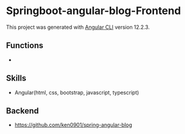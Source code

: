 # Springboot-angular-blog-Frontend

This project was generated with [Angular CLI](https://github.com/angular/angular-cli) version 12.2.3.

## Functions
* 

## Skills
* Angular(html, css, bootstrap, javascript, typescript)


## Backend 
* https://github.com/ken0901/spring-angular-blog
